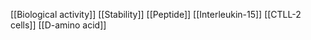 [[Biological activity]]
[[Stability]]
[[Peptide]]
[[Interleukin-15]]
[[CTLL-2 cells]]
[[D-amino acid]]
